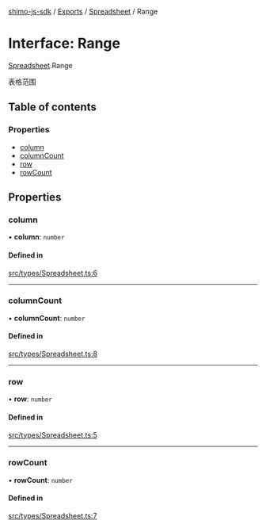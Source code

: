 [shimo-js-sdk](../README.md) / [Exports](../modules.md) / [Spreadsheet](../modules/Spreadsheet.md) / Range

# Interface: Range

[Spreadsheet](../modules/Spreadsheet.md).Range

表格范围

## Table of contents

### Properties

- [column](Spreadsheet.Range.md#column)
- [columnCount](Spreadsheet.Range.md#columncount)
- [row](Spreadsheet.Range.md#row)
- [rowCount](Spreadsheet.Range.md#rowcount)

## Properties

### column

• **column**: `number`

#### Defined in

[src/types/Spreadsheet.ts:6](https://github.com/shimohq/shimo-js-sdk/blob/6d68682/src/types/Spreadsheet.ts#L6)

___

### columnCount

• **columnCount**: `number`

#### Defined in

[src/types/Spreadsheet.ts:8](https://github.com/shimohq/shimo-js-sdk/blob/6d68682/src/types/Spreadsheet.ts#L8)

___

### row

• **row**: `number`

#### Defined in

[src/types/Spreadsheet.ts:5](https://github.com/shimohq/shimo-js-sdk/blob/6d68682/src/types/Spreadsheet.ts#L5)

___

### rowCount

• **rowCount**: `number`

#### Defined in

[src/types/Spreadsheet.ts:7](https://github.com/shimohq/shimo-js-sdk/blob/6d68682/src/types/Spreadsheet.ts#L7)
